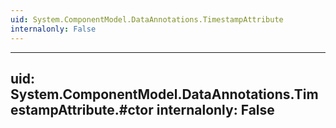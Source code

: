 ```yaml
---
uid: System.ComponentModel.DataAnnotations.TimestampAttribute
internalonly: False
---
```


---
uid: System.ComponentModel.DataAnnotations.TimestampAttribute.#ctor
internalonly: False
---
